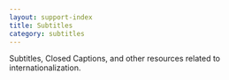 ```yaml
---
layout: support-index
title: Subtitles
category: subtitles
---
```

Subtitles, Closed Captions, and other resources related to internationalization. 
